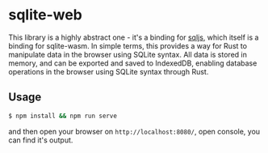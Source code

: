 # sqlite-web

This library is a highly abstract one - it's a binding for [sqljs](https://github.com/sql-js/sql.js), which itself is a binding for sqlite-wasm. In simple terms, this provides a way for Rust to manipulate data in the browser using SQLite syntax. All data is stored in memory, and can be exported and saved to IndexedDB, enabling database operations in the browser using SQLite syntax through Rust.


## Usage

```bash
$ npm install && npm run serve
```

and then open your browser on `http://localhost:8080/`, open console, you can find it's output.
